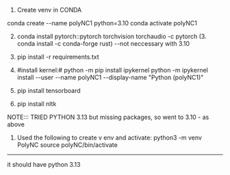 1. Create venv in CONDA

conda create --name polyNC1 python=3.10 
conda activate polyNC1

2. conda install pytorch::pytorch torchvision torchaudio -c pytorch
(3. conda install -c conda-forge rust) --not neccessary with 3.10

3. pip install -r requirements.txt
4. #install kernel:# 
python -m pip install ipykernel
python -m ipykernel install --user --name polyNC1 --display-name "Python (polyNC1)"
5. pip install tensorboard
6. pip install nltk





NOTE::: TRIED PYTHON 3.13 but missing packages, so went to 3.10 - as above
1. Used the following to create v env and activate:
python3 -m venv PolyNC
source polyNC/bin/activate 

---
it should have python 3.13

